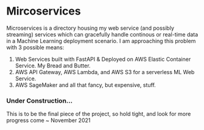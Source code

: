 # Mircoservices

Microservices is a directory housing my web service (and possibly streaming) services which can gracefully handle continous or real-time data in a Machine Learning deployment scenario. I am approaching this problem with 3 possible means:

1. Web Services built with FastAPI & Deployed on AWS Elastic Container Service. My Bread and Butter.
2. AWS API Gateway, AWS Lambda, and AWS S3 for a serverless ML Web Service.
3. AWS SageMaker and all that fancy, but expensive, stuff.

### Under Construction...
This is to be the final piece of the project, so hold tight, and look for more progress come ~ November 2021